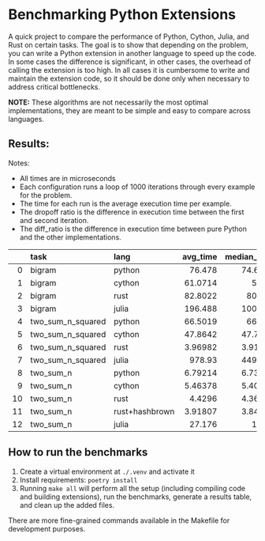 # Benchmarking Python Extensions
A quick project to compare the performance of Python, Cython, Julia, and Rust on certain tasks.
The goal is to show that depending on the problem, you can write a Python extension in another language to speed up the code. 
In some cases the difference is significant, in other cases, the overhead of calling the extension is too high.
In all cases it is cumbersome to write and maintain the extension code, so it should be done only when necessary to address critical bottlenecks.

**NOTE:** These algorithms are not necessarily the most optimal implementations, they are meant to be simple and easy to compare across languages.

## Results: 

Notes: 
- All times are in microseconds
- Each configuration runs a loop of 1000 iterations through every example for the problem.
- The time for each run is the average execution time per example.
- The dropoff ratio is the difference in execution time between the first and second iteration.
- The diff_ratio is the difference in execution time between pure Python and the other implementations.

 |    | task              | lang           |   avg_time |   median_time | std_deviation | dropoff_ratio |    diff_ratio | diff_ratio_median |
|---:|:------------------|:---------------|-----------:|--------------:|--------------:|--------------:|--------------:|------------------:|
|  0 | bigram            | python         |   76.478   |      74.6158  |       5.25559 |     -0.174932 |           nan |               nan |
|  1 | bigram            | cython         |   61.0714  |      59.71    |       4.04654 |    -0.0842259 |     -0.201451 |         -0.199767 |
|  2 | bigram            | rust           |   82.8022  |      80.131   |       10.2181 | **-0.417715** | **0.0826931** |     **0.0739154** |
|  3 | bigram            | julia          |  196.488   |     100.703   |   **1213.67** |     -0.117221 |   **1.56921** |      **0.349615** |
|  4 | two_sum_n_squared | python         |   66.5019  |      66.402   |       1.91578 |   -0.00174258 |           nan |               nan |
|  5 | two_sum_n_squared | cython         |   47.8642  |      47.7648  |       2.03739 |      0.057461 |     -0.280259 |         -0.280673 |
|  6 | two_sum_n_squared | rust           |    3.96982 |       3.91077 |      0.204936 |    -0.0331282 |     -0.940305 |         -0.941105 |
|  7 | two_sum_n_squared | julia          |  978.93    |     449.603   |   **675.497** |  **-0.45259** |   **13.7203** |       **5.77092** |
|  8 | two_sum_n         | python         |    6.79214 |       6.73089 |      0.264248 |    -0.0682094 |           nan |               nan |
|  9 | two_sum_n         | cython         |    5.46378 |       5.40208 |      0.230554 |    -0.0797297 |     -0.195574 |          -0.19742 |
| 10 | two_sum_n         | rust           |    4.4296  |       4.36322 |      0.221771 |  **-0.24146** |     -0.347835 |         -0.351762 |
| 11 | two_sum_n         | rust+hashbrown |    3.91807 |       3.84966 |      0.239989 |    -0.0100083 |     -0.423147 |         -0.428061 |
| 12 | two_sum_n         | julia          |   27.176   |      16.89    |   **68.8054** |    -0.0148399 |   **3.00109** |       **1.50933** | 

## How to run the benchmarks
1) Create a virtual environment at `./.venv` and activate it
2) Install requirements: `poetry install`
3) Running `make all` will perform all the setup (including compiling code and building extensions), run the benchmarks, generate a results table, and clean up the added files.

There are more fine-grained commands available in the Makefile for development purposes.
